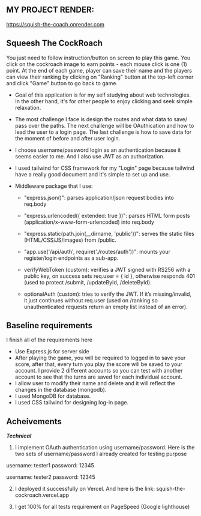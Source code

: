 ## MY PROJECT RENDER:
https://squish-the-coach.onrender.com


## Squeesh The CockRoach
You just need to follow instruction/button on screen to play this game. You click on the cockroach image to earn points - each mouse click is one (1) point. At the end of each game, player can save their name and the players can view their ranking by clicking on "Ranking" button at the top-left corner and click "Game" button to go back to game.

- Goal of this application is for my self studying about web technologies. In the other hand, it's for other people to enjoy clicking and seek simple relaxation.

- The most challenge I face is design the routes and what data to save/ pass over the paths. The next challenge will be OAuthication and how to lead the user to a login page. The last challenge is how to save data for the moment of before and after user login. 

- I choose username/password login as an authentication because it seems easier to me. And I also use JWT as an authorization.

- I used tailwind for CSS framework for my "Login" page because tailwind have a really good document and it's simple to set up and use. 

- Middleware package that I use:
  + "express.json()": parses application/json request bodies into req.body

  + "express.urlencoded({ extended: true })": parses HTML form posts (application/x-www-form-urlencoded) into req.body

  + "express.static(path.join(__dirname, 'public'))": serves the static files (HTML/CSS/JS/images) from /public.

  + "app.use('/api/auth', require('./routes/auth'))": mounts your register/login endpoints as a sub-app.

  + verifyWebToken (custom): verifies a JWT signed with RS256 with a public key, on success sets req.user = { id }, otherwise responds 401 (used to protect /submit, /updateById, /deleteById). 

  + optionalAuth (custom): tries to verify the JWT. If it’s missing/invalid, it just continues without req.user (used on /ranking so unauthenticated requests return an empty list instead of an error).

## Baseline requirements
I finish all of the requirements here
+ Use Express.js for server side
+ After playing the game, you will be required to logged in to save your score, after that, every turn you play the score will be saved to your account. I provide 2 different accounts so you can test with another account to see that the turns are saved for each individual account.
+ I allow user to modify their name and delete and it will reflect the changes in the database (mongodb).
+ I used MongoDB for database.
+ I used CSS tailwind for designing log-in page.

## Acheivements
***Technical***
1) I implement OAuth authentication using username/password. Here is the two sets of username/password I already created for testing purpose

username: tester1
password: 12345

username: tester2
password: 12345

2) I deployed it successfully on Vercel. And here is the link: squish-the-cockroach.vercel.app

3) I get 100% for all tests requirement on PageSpeed (Google lighthouse)

